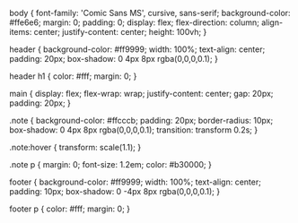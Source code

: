 body {
    font-family: 'Comic Sans MS', cursive, sans-serif;
    background-color: #ffe6e6;
    margin: 0;
    padding: 0;
    display: flex;
    flex-direction: column;
    align-items: center;
    justify-content: center;
    height: 100vh;
}

header {
    background-color: #ff9999;
    width: 100%;
    text-align: center;
    padding: 20px;
    box-shadow: 0 4px 8px rgba(0,0,0,0.1);
}

header h1 {
    color: #fff;
    margin: 0;
}

main {
    display: flex;
    flex-wrap: wrap;
    justify-content: center;
    gap: 20px;
    padding: 20px;
}

.note {
    background-color: #ffcccb;
    padding: 20px;
    border-radius: 10px;
    box-shadow: 0 4px 8px rgba(0,0,0,0.1);
    transition: transform 0.2s;
}

.note:hover {
    transform: scale(1.1);
}

.note p {
    margin: 0;
    font-size: 1.2em;
    color: #b30000;
}

footer {
    background-color: #ff9999;
    width: 100%;
    text-align: center;
    padding: 10px;
    box-shadow: 0 -4px 8px rgba(0,0,0,0.1);
}

footer p {
    color: #fff;
    margin: 0;
}
